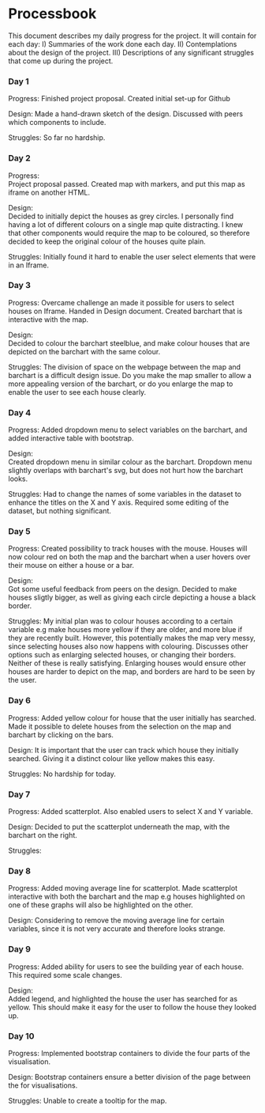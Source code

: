 # Processbook 

This document describes my daily progress for the project. It will contain for each day: 
I) Summaries of the work done each day. 
II) Contemplations about the design of the project. 
III) Descriptions of any significant struggles that come up during the project. 


### Day 1 

Progress: 
Finished project proposal. Created initial set-up for Github

Design: 
Made a hand-drawn sketch of the design. Discussed with peers which components to include. 

Struggles: 
So far no hardship. 

### Day 2

Progress:  
Project proposal passed. Created map with markers, and put this map as iframe on another HTML. 

Design:  
Decided to initially depict the houses as grey circles. I personally find having a lot of different colours on a single map quite distracting. I knew that other components would require the map to be coloured, so therefore decided to keep the original colour of the houses quite plain. 

Struggles: 
Initially found it hard to enable the user select elements that were in an Iframe. 

### Day 3

Progress: 
Overcame challenge an made it possible for users to select houses on Iframe. Handed in Design document. Created barchart that is interactive with the map. 

Design:  
Decided to colour the barchart steelblue, and make colour houses that are depicted on the barchart with the same colour. 

Struggles: 
The division of space on the webpage between the map and barchart is a difficult design issue. Do you make the map smaller to allow a more appealing version of the barchart, or do you enlarge the map to enable the user to see each house clearly. 

### Day 4

Progress: 
Added dropdown menu to select variables on the barchart, and added interactive table with bootstrap.

Design:  
Created dropdown menu in similar colour as the barchart. Dropdown menu slightly overlaps with barchart's svg, but does not hurt how the barchart looks. 

Struggles: 
Had to change the names of some variables in the dataset to enhance the titles on the X and Y axis. Required some editing of the dataset, but nothing significant. 

### Day 5

Progress: 
Created possibility to track houses with the mouse. Houses will now colour red on both the map and the barchart when a user hovers over their mouse on either a house or a bar. 

Design:  
Got some useful feedback from peers on the design. Decided to make houses sligtly bigger, as well as giving each circle depicting a house a black border. 

Struggles: 
My initial plan was to colour houses according to a certain variable e.g make houses more yellow if they are older, and more blue if they are recently built. However, this potentially makes the map very messy, since selecting houses also now happens with colouring. Discusses other options such as enlarging selected houses, or changing their borders. Neither of these is really satisfying. Enlarging houses would ensure other houses are harder to depict on the map, and borders are hard to be seen by the user. 


### Day 6 

Progress:
Added yellow colour for house that the user initially has searched. Made it possible to delete houses from the selection on the map and barchart by clicking on the bars. 

Design: 
It is important that the user can track which house they initially searched. Giving it a distinct colour like yellow makes this easy. 

Struggles: 
No hardship for today. 

### Day 7 

Progress:
Added scatterplot. Also enabled users to select X and Y variable.

Design: 
Decided to put the scatterplot underneath the map, with the barchart on the right. 

Struggles: 


### Day 8 

Progress: 
Added moving average line for scatterplot. Made scatterplot interactive with both the barchart and the map e.g houses highlighted on one of these graphs will also be highlighted on the other. 

Design: 
Considering to remove the moving average line for certain variables, since it is not very accurate and therefore looks strange. 


### Day 9 

Progress: 
Added ability for users to see the building year of each house. This required some scale changes.

Design:  
Added legend, and highlighted the house the user has searched for as yellow. This should make it easy for the user to follow the house they looked up. 

### Day 10 

Progress: 
Implemented bootstrap containers to divide the four parts of the visualisation. 

Design: 
Bootstrap containers ensure a better division of the page between the for visualisations. 

Struggles: 
Unable to create a tooltip for the map. 



